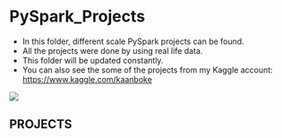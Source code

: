 # PySpark_Projects

- In this folder, different scale PySpark projects can be found.
- All the projects were done by using real life data.
- This folder will be updated constantly.
- You can also see the some of the projects from my Kaggle account: https://www.kaggle.com/kaanboke


![](https://miro.medium.com/max/600/1*5C4UQznqEiN3D6Xutlgwlg.png)

## PROJECTS

